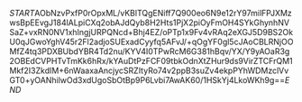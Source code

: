 $START$AObNzvPxfP0rOpxML/vKBlTQgENiff7Q900eo6N9e12rY97milFPJXMzwsBpEEvgJ184lALpiCXq2obAJdQyb8H2Hts1PjX2piOyFmOH4SYkGhynhNVSaZ+vxRN0NV1xhIngjURPQNcd+Bhj4EZ/oPTp1x9Fv4vRAq2eXGJ5D9BS2OkU0qJGwoYghV45r2Fl2adjoSUExadCyyfq5AFvJ/+qOgYF0gl5cJAoCBLRNjOOMfZ4tq3PDXBUbdYBR4Td2nu/KYV4I0TPwRcM6G381hBqv/YX/Y9yAOaR3g2OBEdCVPHTvTmKk6hRx/kYAuDtPzFCF09tbkOdnXtZHur9ds9VirZTCFrQM1Mkf2I3ZkdIM+6nWaaxaAncjycSRZItyRo74v2ppB3suZv4ekpPYhWDMzclVvGT0+yOANhilwOd3xdUgoSbOtBp9P6Lvbi7AwAK60/1HSkYj4LkoWKh9g==$END$